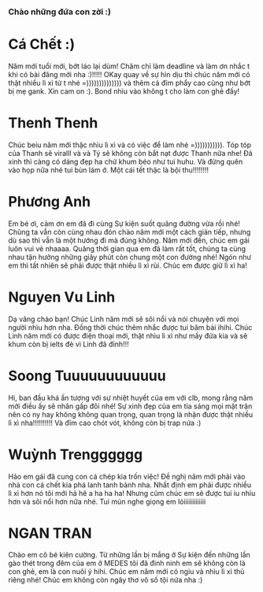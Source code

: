 ### Chào những đứa con zời :) 

# Cá Chết :) 
Năm mới tuổi mới, bớt láo lại dùm! Chăm chỉ làm deadline và làm ơn nhắc t khi có bài đăng mới nha :)!!!!! OKay quay về sự hìn dịu thì chúc năm mới có thật nhiều lì xì từ t nhé =)))))))))))))) và thêm cả đỉm phẩy cao cũng như bớt bị mẹ gank. Xin cam on :). Bond nhìu vào không t cho làm con ghẻ đấy!

# Thenh Thenh 
Chúc beiu năm mới thậc nhìu lì xì và có việc để làm nhé =))))))))))). Tóp tóp của Thanh sẽ viralll và và Tý sẽ không còn bắt nạt được Thanh nữa nhe! Đã xinh thì càng có dáng đẹp ha chứ khum béo như tui huhu. Và đừng quên vào họp nữa nhé tui bùn lám ớ. Một cái tết thậc là bội thu!!!!!!!!

# Phương Anh 
Em bé ơi, cảm ơn em đã đi cùng Sự kiện suốt quãng đường vừa rồi nhé! Chũng ta vẫn còn cùng nhau đón chào năm mới một cách gián tiếp, nhưng dù sao thì vẫn là một hướng đi mà đúng không. Năm mới đến, chúc em gái luôn vui vẻ nhaaaa. Quãng thời gian qua em đã làm rất tốt, chúng ta cùng nhau tận hưởng những giây phút còn chung một con đường nhé! Ngón như em thì tất nhiên sẽ phải được thật nhiều lì xì rùi. Chúc em được giữ lì xì ha! 

# Nguyen Vu Linh 
Dạ vâng chào bạn! Chúc Linh năm mới sẽ sôi nổi và nói chuyện với mọi người nhìu hơn nha. Đồng thời chúc thêm nhắc được tui băm bài ihihi. Chúc Linh năm mới có được điện thoại mới, thật nhìu lì xì như mấy đứa kia và sẽ khum còn bị ielts đè vì Linh đã đỉnh!!!

# Soong Tuuuuuuuuuuuu
Hi, ban đầu khá ấn tượng với sự nhiệt huyết của em với clb, mong rằng năm mới điều ấy sẽ nhân gấp đôi nhé! Sự xinh đẹp của em tỉa sáng mọi mặt trận nên có ny hay không không quan trọng, quan trọng là nhận được thật nhiều lì xì nha!!!!!!!!!! Và đỉm cao chót vót, không còn bị trap nứa :)

# Wuỳnh Trengggggg 
Hảo em gái đã cung con cá chép kia trốn việc! Đề nghị năm mới phải vào nhà con cá chết kia phá lanh tanh bành nha. Nhất định em phải được nhiều lì xì hơn nó tôi mới hả hê a ha ha ha! Nhưng cũm chúc em sẽ được tui iu nhìu hơn và sôi nổi hơn nữa nhé. Tui mún nghe giọng em lóiiiiiiiiiiiii 

# NGAN TRAN 
Chào em cô bé kiên cường. Từ những lần bị mắng ở Sự kiện đến những lần gào thét trong đêm của em ở MEDES tôi đã đinh ninh em sẽ không còn là con ghẻ, em là con nuôi ý hihi. Chúc em năm mới có ngiu và nhìu lì xì thủ riêng nhé! Chúc em không còn ngây thơ vô số tội nứa nha :) 
